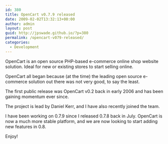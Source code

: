 ```yaml
---
id: 380
title: OpenCart v0.7.9 released
date: 2009-02-02T13:32:13+00:00
author: admin
layout: post
guid: http://jpswade.github.io/?p=380
permalink: /opencart-v079-released/
categories:
  - Development
---
```

<p class="lead">
  OpenCart is an open source PHP-based e-commerce online shop website solution. Ideal for new or existing stores to start selling online.
</p>

OpenCart all began because (at the time) the leading open source e-commerce solution out there was not very good, to say the least.

<!--more-->The first public release was OpenCart v0.2 back in early 2006 and has been gaining momentum ever since.

The project is lead by Daniel Kerr, and I have also recently joined the team.

I have been working on 0.7.9 since I released 0.7.8 back in July. OpenCart is now a much more stable platform, and we are now looking to start adding new features in 0.8.

Enjoy!